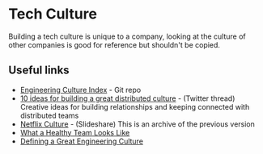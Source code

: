 # Tech Culture

Building a tech culture is unique to a company, looking at the culture of other companies is good for reference but shouldn't be copied.

## Useful links
- [Engineering Culture Index](https://github.com/human-centric-engineering/engineering-culture-index) - Git repo
- [10 ideas for building a great distributed culture](https://mobile.twitter.com/nathanbarry/status/1480944048189980678) - (Twitter thread) Creative ideas for building relationships and keeping connected with distributed teams
- [Netflix Culture](https://www.slideshare.net/reed2001/culture-1798664) - (Slideshare) This is an archive of the previous version
- [What a Healthy Team Looks Like](https://hpdailyrant.medium.com/what-a-healthy-team-looks-like-637e63e30edb)
- [Defining a Great Engineering Culture](https://mgrebler.substack.com/p/defining-a-great-engineering-culture?ref=techmanagerweekly.com)
